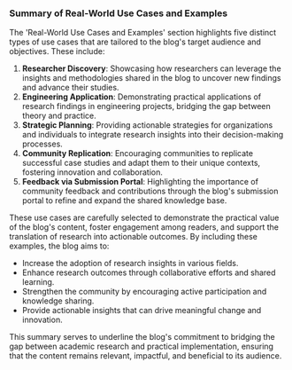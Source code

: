 

### Summary of Real-World Use Cases and Examples

The 'Real-World Use Cases and Examples' section highlights five distinct types of use cases that are tailored to the blog's target audience and objectives. These include:

1. **Researcher Discovery**: Showcasing how researchers can leverage the insights and methodologies shared in the blog to uncover new findings and advance their studies.
2. **Engineering Application**: Demonstrating practical applications of research findings in engineering projects, bridging the gap between theory and practice.
3. **Strategic Planning**: Providing actionable strategies for organizations and individuals to integrate research insights into their decision-making processes.
4. **Community Replication**: Encouraging communities to replicate successful case studies and adapt them to their unique contexts, fostering innovation and collaboration.
5. **Feedback via Submission Portal**: Highlighting the importance of community feedback and contributions through the blog's submission portal to refine and expand the shared knowledge base.

These use cases are carefully selected to demonstrate the practical value of the blog's content, foster engagement among readers, and support the translation of research into actionable outcomes. By including these examples, the blog aims to:

- Increase the adoption of research insights in various fields.
- Enhance research outcomes through collaborative efforts and shared learning.
- Strengthen the community by encouraging active participation and knowledge sharing.
- Provide actionable insights that can drive meaningful change and innovation.

This summary serves to underline the blog's commitment to bridging the gap between academic research and practical implementation, ensuring that the content remains relevant, impactful, and beneficial to its audience.
